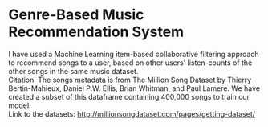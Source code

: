 # Genre-Based Music Recommendation System
I have used a Machine Learning item-based collaborative filtering approach to recommend songs to a user, based on other users' listen-counts of the other songs in the same music dataset. <br/>
Citation: The songs metadata is from The Million Song Dataset by Thierry Bertin-Mahieux, Daniel P.W. Ellis, Brian Whitman, and Paul Lamere. We have created a subset of this dataframe containing 400,000 songs to train our model. <br/>
Link to the datasets: http://millionsongdataset.com/pages/getting-dataset/

